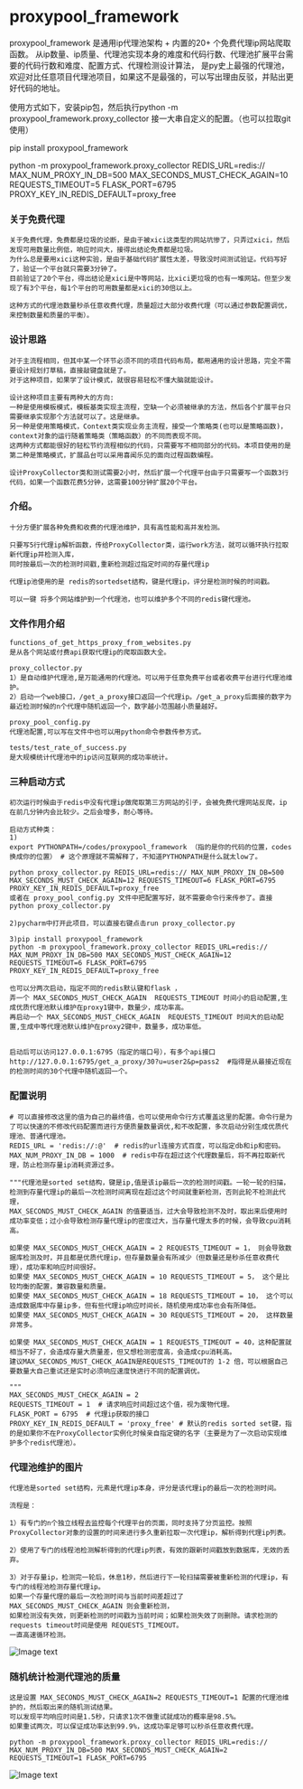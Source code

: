 # proxypool_framework 

proxypool_framework 是通用ip代理池架构 + 内置的20+ 个免费代理ip网站爬取函数。
从ip数量、ip质量、代理池实现本身的难度和代码行数、代理池扩展平台需要的代码行数和难度、配置方式、代理检测设计算法，
是py史上最强的代理池，欢迎对比任意项目代理池项目，如果这不是最强的，可以写出理由反驳，并贴出更好代码的地址。

使用方式如下，安装pip包，然后执行python -m proxypool_framework.proxy_collector 接一大串自定义的配置。（也可以拉取git使用）

pip install proxypool_framework

python -m proxypool_framework.proxy_collector REDIS_URL=redis:// 
MAX_NUM_PROXY_IN_DB=500 MAX_SECONDS_MUST_CHECK_AGAIN=10 REQUESTS_TIMEOUT=5 FLASK_PORT=6795 PROXY_KEY_IN_REDIS_DEFAULT=proxy_free 

### 关于免费代理
```
关于免费代理，免费都是垃圾的论断，是由于被xici这类型的网站坑惨了，只弄过xici，然后发现可用数量比例低，响应时间大，接得出结论免费都是垃圾。
为什么总是要用xici这种实验，是由于基础代码扩展性太差，导致没时间测试验证。代码写好了，验证一个平台就只需要3分钟了。
目前验证了20个平台，得出结论是xici是中等网站，比xici更垃圾的也有一堆网站。但至少发现了有3个平台，每1个平台的可用数量都是xici的30倍以上。

这种方式的代理池数量秒杀任意收费代理，质量超过大部分收费代理（可以通过参数配置调优，来控制数量和质量的平衡）。
```


### 设计思路
```
对于主流程相同，但其中某一个环节必须不同的项目代码布局，都用通用的设计思路，完全不需要设计规划打草稿，直接敲键盘就是了。
对于这种项目，如果学了设计模式，就很容易轻松不懂大脑就能设计。

设计这种项目主要有两种大的方向:
一种是使用模板模式，模板基类实现主流程，空缺一个必须被继承的方法，然后各个扩展平台只需要继承实现那个方法就可以了。这是继承。
另一种是使用策略模式，Context类实现业务主流程，接受一个策略类(也可以是策略函数)，context对象的运行随着策略类（策略函数）的不同而表现不同。
这两种方式都能很好的轻松节约流程相似的代码，只需要写不相同部分的代码。本项目使用的是第二种是策略模式，扩展品台可以采用喜闻乐见的面向过程函数编程。

设计ProxyCollector类和测试需要2小时，然后扩展一个代理平台由于只需要写一个函数3行代码，如果一个函数花费5分钟，这需要100分钟扩展20个平台。

```

### 介绍。
```
十分方便扩展各种免费和收费的代理池维护，具有高性能和高并发检测。

只要写5行代理ip解析函数，传给ProxyCollector类，运行work方法，就可以循环执行拉取新代理ip并检测入库，
同时按最后一次的检测时间戳,重新检测超过指定时间的存量代理ip

代理ip池使用的是 redis的sortedset结构，键是代理ip，评分是检测时候的时间戳。

可以一键 将多个网站维护到一个代理池，也可以维护多个不同的redis键代理池。
```

### 文件作用介绍
```
functions_of_get_https_proxy_from_websites.py 
是从各个网站或付费api获取代理ip的爬取函数大全。

proxy_collector.py 
1）是自动维护代理池,是万能通用的代理池。可以用于任意免费平台或者收费平台进行代理池维护。
2）启动一个web接口，/get_a_proxy接口返回一个代理ip。/get_a_proxy后面接的数字为最近检测时候的n个代理中随机返回一个，数字越小范围越小质量越好。 

proxy_pool_config.py 
代理池配置,可以写在文件中也可以用python命令参数传参方式。

tests/test_rate_of_success.py 
是大规模统计代理池中的ip访问互联网的成功率统计。
```

### 三种启动方式
```
初次运行时候由于redis中没有代理ip做爬取第三方网站的引子，会被免费代理网站反爬，ip在前几分钟内会比较少。之后会增多，耐心等待。
    
启动方式种类：
1)
export PYTHONPATH=/codes/proxypool_framework （指的是你的代码的位置，codes换成你的位置） # 这个原理就不需解释了，不知道PYTHONPATH是什么就太low了。

python proxy_collector.py REDIS_URL=redis:// MAX_NUM_PROXY_IN_DB=500 MAX_SECONDS_MUST_CHECK_AGAIN=12 REQUESTS_TIMEOUT=6 FLASK_PORT=6795 PROXY_KEY_IN_REDIS_DEFAULT=proxy_free
或者在 proxy_pool_config.py 文件中把配置写好，就不需要命令行来传参了。直接 python proxy_collector.py

2)pycharm中打开此项目，可以直接右键点击run proxy_collector.py

3)pip install proxypool_framework
python -m proxypool_framework.proxy_collector REDIS_URL=redis:// MAX_NUM_PROXY_IN_DB=500 MAX_SECONDS_MUST_CHECK_AGAIN=12 REQUESTS_TIMEOUT=6 FLASK_PORT=6795 PROXY_KEY_IN_REDIS_DEFAULT=proxy_free
 
也可以分两次启动，指定不同的redis默认键和flask ，
弄一个 MAX_SECONDS_MUST_CHECK_AGAIN  REQUESTS_TIMEOUT 时间小的启动配置,生成优质代理池默认维护在proxy1键中，数量少，成功率高。
再启动一个 MAX_SECONDS_MUST_CHECK_AGAIN  REQUESTS_TIMEOUT 时间大的启动配置,生成中等代理池默认维护在proxy2键中，数量多，成功率低。


启动后可以访问127.0.0.1:6795（指定的端口号），有多个api接口
http://127.0.0.1:6795/get_a_proxy/30?u=user2&p=pass2  #指得是从最接近现在的检测时间的30个代理中随机返回一个。
```

### 配置说明
```
# 可以直接修改这里的值为自己的最终值，也可以使用命令行方式覆盖这里的配置。命令行是为了可以快速的不修改代码配置而进行方便质量数量调优,和不改配置，多次启动分别生成优质代理池、普通代理池。
REDIS_URL = 'redis://:@'  # redis的url连接方式百度，可以指定db和ip和密码。
MAX_NUM_PROXY_IN_DB = 1000  # redis中存在超过这个代理数量后，将不再拉取新代理，防止检测存量ip消耗资源过多。

"""代理池是sorted set结构，键是ip,值是该ip最后一次的检测时间戳。一轮一轮的扫描，检测到存量代理ip的最后一次检测时间离现在超过这个时间就重新检测，否则此轮不检测此代理，
MAX_SECONDS_MUST_CHECK_AGAIN 的值要适当，过大会导致检测不及时，取出来后使用时成功率变低；过小会导致检测存量代理ip的密度过大，当存量代理太多的时候，会导致cpu消耗高。

如果使 MAX_SECONDS_MUST_CHECK_AGAIN = 2 REQUESTS_TIMEOUT = 1， 则会导致数据库检测及时，并且都是优质代理ip，但存量数量会有所减少（但数量还是秒杀任意收费代理），成功率和响应时间很好。
如果使 MAX_SECONDS_MUST_CHECK_AGAIN = 10 REQUESTS_TIMEOUT = 5， 这个是比较均衡的配置，兼容数量和质量。
如果使 MAX_SECONDS_MUST_CHECK_AGAIN = 18 REQUESTS_TIMEOUT = 10， 这个可以造成数据库中存量ip多，但有些代理ip响应时间长，随机使用成功率也会有所降低。
如果使 MAX_SECONDS_MUST_CHECK_AGAIN = 30 REQUESTS_TIMEOUT = 20， 这样数量非常多。

如果使 MAX_SECONDS_MUST_CHECK_AGAIN = 1 REQUESTS_TIMEOUT = 40，这种配置就相当不好了，会造成存量大质量差，但又想检测密度高，会造成cpu消耗高。
建议MAX_SECONDS_MUST_CHECK_AGAIN是REQUESTS_TIMEOUT的 1-2 倍，可以根据自己要数量大自己重试还是实时必须响应速度快进行不同的配置调优。

"""
MAX_SECONDS_MUST_CHECK_AGAIN = 2
REQUESTS_TIMEOUT = 1  # 请求响应时间超过这个值，视为废物代理。
FLASK_PORT = 6795  # 代理ip获取的接口
PROXY_KEY_IN_REDIS_DEFAULT = 'proxy_free' # 默认的redis sorted set键，指的是如果你不在ProxyCollector实例化时候亲自指定键的名字（主要是为了一次启动实现维护多个redis代理池）。
```


### 代理池维护的图片
```
代理池是sorted set结构，元素是代理ip本身，评分是该代理ip的最后一次的检测时间。

流程是：

1）有专门的n个独立线程去监控每个代理平台的页面，同时支持了分页监控。按照ProxyCollector对象的设置的时间来进行多久重新拉取一次代理ip，解析得到代理ip列表。

2）使用了专门的线程池检测解析得到的代理ip列表，有效的跟新时间戳放到数据库，无效的丢弃。

3）对于存量ip，检测完一轮后，休息1秒，然后进行下一轮扫描需要被重新检测的代理ip，有专门的线程池检测存量代理ip。
如果一个存量代理的最后一次检测时间与当前时间差超过了 MAX_SECONDS_MUST_CHECK_AGAIN 则会重新检测，
如果检测没有失效，则更新检测的时间戳为当前时间；如果检测失效了则删除。请求检测的requests timeout时间是使用 REQUESTS_TIMEOUT。
一直高速循环检测。

```
![Image text](https://i.niupic.com/images/2020/06/18/8hbZ.png)


### 随机统计检测代理池的质量
```
这是设置 MAX_SECONDS_MUST_CHECK_AGAIN=2 REQUESTS_TIMEOUT=1 配置的代理池维护的，然后取出来的随机测试结果。
可以发现平均响应时间是1.5秒，只请求1次不做重试就成功的概率是98.5%。
如果重试两次，可以保证成功率达到99.9%，这成功率足够可以秒杀任意收费代理。

python -m proxypool_framework.proxy_collector REDIS_URL=redis:// MAX_NUM_PROXY_IN_DB=500 MAX_SECONDS_MUST_CHECK_AGAIN=2 REQUESTS_TIMEOUT=1 FLASK_PORT=6795 
```
![Image text](https://i.niupic.com/images/2020/06/18/8hbY.png)



